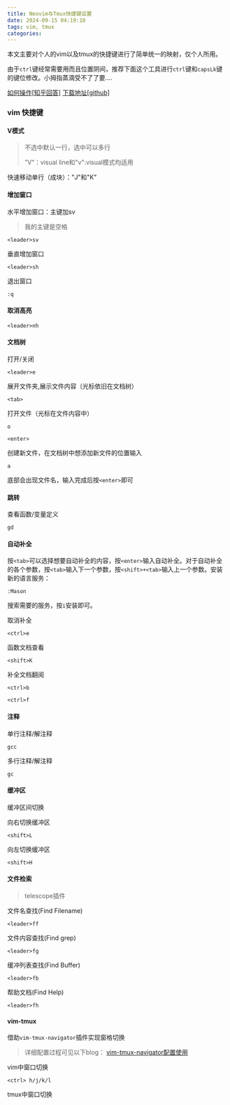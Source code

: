 ```yaml
---
title: Neovim与Tmux快捷键设置
date: 2024-09-15 04:19:18
tags: vim, tmux
categories: 
---
```


本文主要对个人的vim以及tmux的快捷键进行了简单统一的映射，仅个人所用。

<!--more-->

由于`ctrl`键经常需要用而且位置阴间，推荐下面这个工具进行`ctrl`键和`capsLk`键的键位修改。小拇指蒸滴受不了了要....

[如何操作[知乎回答]](https://zhuanlan.zhihu.com/p/412076746)
[下载地址[github]](https://github.com/microsoft/PowerToys/releases/tag/v0.84.1)

### vim 快捷键

#### V模式

> 不选中默认一行，选中可以多行
>
> ”V“：visual line和"v":visual模式均适用

快速移动单行（成块）："J"和"K"

#### 增加窗口

水平增加窗口：主键加sv

> 我的主键是空格

```
<leader>sv
```

垂直增加窗口

```
<leader>sh
```

退出窗口

```
:q
```

#### 取消高亮

```
<leader>nh
```

#### 文档树

打开/关闭

```
<leader>e
```

展开文件夹,展示文件内容（光标依旧在文档树）

```
<tab>
```

打开文件（光标在文件内容中）

```
o
```

```
<enter>
```

创建新文件，在文档树中想添加新文件的位置输入

```
a
```

底部会出现文件名，输入完成后按`<enter>`即可

#### 跳转

查看函数/变量定义

```
gd
```

#### 自动补全

按`<tab>`可以选择想要自动补全的内容，按`<enter>`输入自动补全。对于自动补全的各个参数，按`<tab>`输入下一个参数，按`<shift>+<tab>`输入上一个参数。安装新的语言服务：

```
:Mason
```

搜索需要的服务，按`i`安装即可。

取消补全

```
<ctrl>e
```

函数文档查看

```
<shift>K
```

补全文档翻阅

```
<ctrl>b
```

```
<ctrl>f
```

#### 注释

单行注释/解注释

```
gcc
```

多行注释/解注释

```
gc
```

#### 缓冲区

缓冲区间切换

向右切换缓冲区

```
<shift>L
```

向左切换缓冲区

```
<shift>H
```

#### 文件检索

> telescope插件

文件名查找(Find Filename)

```
<leader>ff
```

文件内容查找(Find grep)

```
<leader>fg
```

缓冲列表查找(Find Buffer)

```
<leader>fb
```

帮助文档(Find Help)

```
<leader>fh
```

#### vim-tmux

借助`vim-tmux-navigator`插件实现窗格切换

> 详细配置过程可见以下blog：
> [vim-tmux-navigator配置使用](https://dingdingqiuqiu.github.io/2024/09/16/vim-tmux-navigator%E9%85%8D%E7%BD%AE%E4%BD%BF%E7%94%A8/#more)

vim中窗口切换

```
<ctrl> h/j/k/l
```

tmux中窗口切换






